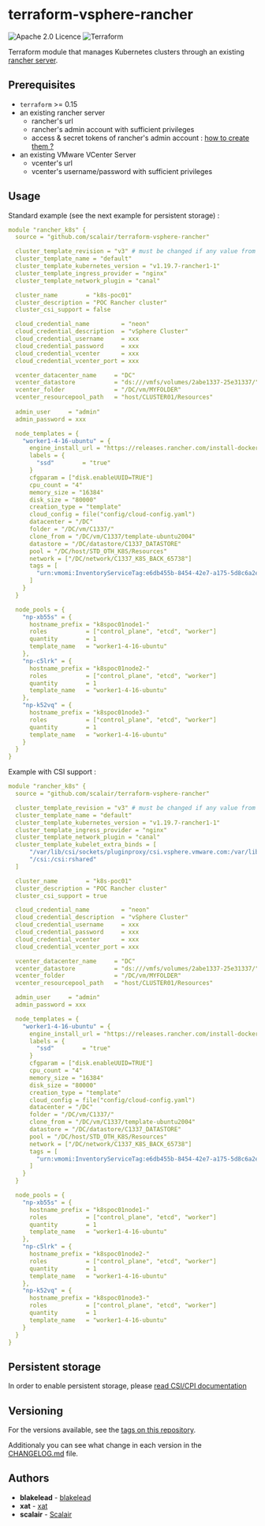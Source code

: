 # terraform-vsphere-rancher

![Apache 2.0 Licence](https://img.shields.io/hexpm/l/plug.svg) ![Terraform](https://img.shields.io/badge/terraform->=0.15-green.svg)

Terraform module that manages Kubernetes clusters through an existing [rancher server](https://rancher.com/docs/rancher/v2.5/en/).

## Prerequisites

- `terraform` >= 0.15
- an existing rancher server
  - rancher's url
  - rancher's admin account with sufficient privileges
  - access & secret tokens of rancher's admin account : [how to create them ?](docs/create_access_and_secret_tokens.md)
- an existing VMware VCenter Server
  - vcenter's url
  - vcenter's username/password with sufficient privileges

## Usage

Standard example (see the next example for persistent storage) :

```yaml
module "rancher_k8s" {
  source = "github.com/scalair/terraform-vsphere-rancher"

  cluster_template_revision = "v3" # must be changed if any value from the template object is changed
  cluster_template_name = "default"
  cluster_template_kubernetes_version = "v1.19.7-rancher1-1"
  cluster_template_ingress_provider = "nginx"
  cluster_template_network_plugin = "canal"

  cluster_name        = "k8s-poc01"
  cluster_description = "POC Rancher cluster"
  cluster_csi_support = false

  cloud_credential_name         = "neon"
  cloud_credential_description  = "vSphere Cluster"
  cloud_credential_username     = xxx
  cloud_credential_password     = xxx
  cloud_credential_vcenter      = xxx
  cloud_credential_vcenter_port = xxx

  vcenter_datacenter_name     = "DC"
  vcenter_datastore           = "ds:///vmfs/volumes/2abe1337-25e31337/"
  vcenter_folder              = "/DC/vm/MYFOLDER"
  vcenter_resourcepool_path   = "host/CLUSTER01/Resources"
  
  admin_user     = "admin"
  admin_password = xxx

  node_templates = {
    "worker1-4-16-ubuntu" = {
      engine_install_url = "https://releases.rancher.com/install-docker/19.03.sh"
      labels = {
        "ssd"        = "true"
      }
      cfgparam = ["disk.enableUUID=TRUE"]
      cpu_count = "4"
      memory_size = "16384"
      disk_size = "80000"
      creation_type = "template"
      cloud_config = file("config/cloud-config.yaml")
      datacenter = "/DC"
      folder = "/DC/vm/C1337/"
      clone_from = "/DC/vm/C1337/template-ubuntu2004"
      datastore = "/DC/datastore/C1337_DATASTORE"
      pool = "/DC/host/STD_OTH_K8S/Resources"
      network = ["/DC/network/C1337_K8S_BACK_65738"]
      tags = [
        "urn:vmomi:InventoryServiceTag:e6db455b-8454-42e7-a175-5d8c6a2e537d:GLOBAL"
      ]
    }
  }

  node_pools = {
    "np-xb55s" = {
      hostname_prefix = "k8spoc01node1-"
      roles           = ["control_plane", "etcd", "worker"]
      quantity        = 1
      template_name   = "worker1-4-16-ubuntu"
    },
    "np-c5lrk" = {
      hostname_prefix = "k8spoc01node2-"
      roles           = ["control_plane", "etcd", "worker"]
      quantity        = 1
      template_name   = "worker1-4-16-ubuntu"
    },
    "np-k52vq" = {
      hostname_prefix = "k8spoc01node3-"
      roles           = ["control_plane", "etcd", "worker"]
      quantity        = 1
      template_name   = "worker1-4-16-ubuntu"
    }
  }
}
```

Example with CSI support :

```yaml
module "rancher_k8s" {
  source = "github.com/scalair/terraform-vsphere-rancher"

  cluster_template_revision = "v3" # must be changed if any value from the template object is changed
  cluster_template_name = "default"
  cluster_template_kubernetes_version = "v1.19.7-rancher1-1"
  cluster_template_ingress_provider = "nginx"
  cluster_template_network_plugin = "canal"
  cluster_template_kubelet_extra_binds = [
      "/var/lib/csi/sockets/pluginproxy/csi.vsphere.vmware.com:/var/lib/csi/sockets/pluginproxy/csi.vsphere.vmware.com:rshared",
      "/csi:/csi:rshared"
  ]

  cluster_name        = "k8s-poc01"
  cluster_description = "POC Rancher cluster"
  cluster_csi_support = true

  cloud_credential_name         = "neon"
  cloud_credential_description  = "vSphere Cluster"
  cloud_credential_username     = xxx
  cloud_credential_password     = xxx
  cloud_credential_vcenter      = xxx
  cloud_credential_vcenter_port = xxx

  vcenter_datacenter_name     = "DC"
  vcenter_datastore           = "ds:///vmfs/volumes/2abe1337-25e31337/"
  vcenter_folder              = "/DC/vm/MYFOLDER"
  vcenter_resourcepool_path   = "host/CLUSTER01/Resources"

  admin_user     = "admin"
  admin_password = xxx

  node_templates = {
    "worker1-4-16-ubuntu" = {
      engine_install_url = "https://releases.rancher.com/install-docker/19.03.sh"
      labels = {
        "ssd"        = "true"
      }
      cfgparam = ["disk.enableUUID=TRUE"]
      cpu_count = "4"
      memory_size = "16384"
      disk_size = "80000"
      creation_type = "template"
      cloud_config = file("config/cloud-config.yaml")
      datacenter = "/DC"
      folder = "/DC/vm/C1337/"
      clone_from = "/DC/vm/C1337/template-ubuntu2004"
      datastore = "/DC/datastore/C1337_DATASTORE"
      pool = "/DC/host/STD_OTH_K8S/Resources"
      network = ["/DC/network/C1337_K8S_BACK_65738"]
      tags = [
        "urn:vmomi:InventoryServiceTag:e6db455b-8454-42e7-a175-5d8c6a2e537d:GLOBAL"
      ]
    }
  }

  node_pools = {
    "np-xb55s" = {
      hostname_prefix = "k8spoc01node1-"
      roles           = ["control_plane", "etcd", "worker"]
      quantity        = 1
      template_name   = "worker1-4-16-ubuntu"
    },
    "np-c5lrk" = {
      hostname_prefix = "k8spoc01node2-"
      roles           = ["control_plane", "etcd", "worker"]
      quantity        = 1
      template_name   = "worker1-4-16-ubuntu"
    },
    "np-k52vq" = {
      hostname_prefix = "k8spoc01node3-"
      roles           = ["control_plane", "etcd", "worker"]
      quantity        = 1
      template_name   = "worker1-4-16-ubuntu"
    }
  }
}
```

## Persistent storage

In order to enable persistent storage, please [read CSI/CPI documentation](docs/csi/persistent_storage_with_csi_driver.md)

## Versioning

For the versions available, see the [tags on this repository](https://github.com/scalair/terraform-vsphere-rancher/tags).

Additionaly you can see what change in each version in the [CHANGELOG.md](CHANGELOG.md) file.

## Authors

- **blakelead** - [blakelead](https://github.com/blakelead)
- **xat** - [xat](https://github.com/Xat59)
- **scalair** - [Scalair](https://github.com/scalair)
